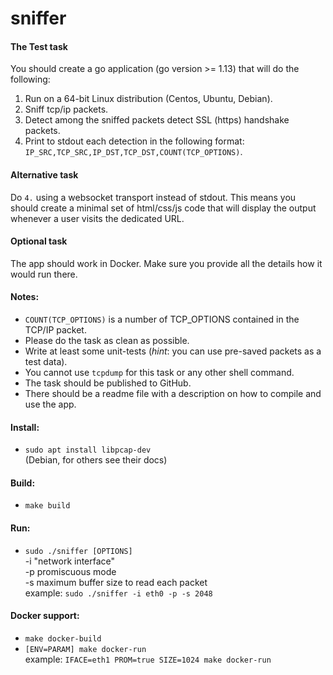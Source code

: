 # sniffer

#### The Test task

You should create a go application (go version >= 1.13) that will do the following:

1. Run on a 64-bit Linux distribution (Centos, Ubuntu, Debian).
2. Sniff tcp/ip packets.
3. Detect among the sniffed packets detect SSL (https) handshake packets.
4. Print to stdout each detection in the following format:
    `IP_SRC,TCP_SRC,IP_DST,TCP_DST,COUNT(TCP_OPTIONS)`.

#### Alternative task

Do `4.` using a websocket transport instead of stdout. This means you should create a minimal set of html/css/js code that will display the output whenever a user visits the dedicated URL.

#### Optional task

The app should work in Docker. Make sure you provide all the details how it would run there.

#### Notes:

- `COUNT(TCP_OPTIONS)` is a number of TCP_OPTIONS contained in the TCP/IP packet.
- Please do the task as clean as possible.
- Write at least some unit-tests (_hint_: you can use pre-saved packets as a test data).
- You cannot use `tcpdump` for this task or any other shell command.
- The task should be published to GitHub.
- There should be a readme file with a description on how to compile and use the app.

#### Install:
 - `sudo apt install libpcap-dev`  
    (Debian, for others see their docs)
 
#### Build:
 - `make build`

#### Run:
 - `sudo ./sniffer [OPTIONS]`  
    -i "network interface"  
    -p promiscuous mode  
    -s maximum buffer size to read each packet  
    example: `sudo ./sniffer -i eth0 -p -s 2048`
    
#### Docker support:
 - `make docker-build`
 - `[ENV=PARAM] make docker-run`  
    example: `IFACE=eth1 PROM=true SIZE=1024 make docker-run`